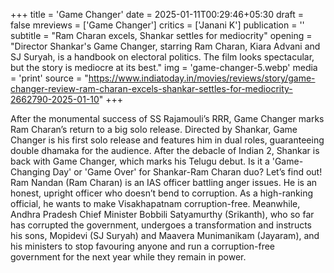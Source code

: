 +++
title = 'Game Changer'
date = 2025-01-11T00:29:46+05:30
draft = false
mreviews = ['Game Changer']
critics = ['Janani K']
publication = ''
subtitle = "Ram Charan excels, Shankar settles for mediocrity"
opening = "Director Shankar's Game Changer, starring Ram Charan, Kiara Advani and SJ Suryah, is a handbook on electoral politics. The film looks spectacular, but the story is mediocre at its best."
img = 'game-changer-5.webp'
media = 'print'
source = "https://www.indiatoday.in/movies/reviews/story/game-changer-review-ram-charan-excels-shankar-settles-for-mediocrity-2662790-2025-01-10"
+++

After the monumental success of SS Rajamouli’s RRR, Game Changer marks Ram Charan’s return to a big solo release. Directed by Shankar, Game Changer is his first solo release and features him in dual roles, guaranteeing double dhamaka for the audience. After the debacle of Indian 2, Shankar is back with Game Changer, which marks his Telugu debut. Is it a 'Game-Changing Day' or 'Game Over' for Shankar-Ram Charan duo? Let’s find out! Ram Nandan (Ram Charan) is an IAS officer battling anger issues. He is an honest, upright officer who doesn’t bend to corruption. As a high-ranking official, he wants to make Visakhapatnam corruption-free. Meanwhile, Andhra Pradesh Chief Minister Bobbili Satyamurthy (Srikanth), who so far has corrupted the government, undergoes a transformation and instructs his sons, Mopidevi (SJ Suryah) and Maavera Munimanikam (Jayaram), and his ministers to stop favouring anyone and run a corruption-free government for the next year while they remain in power.
